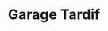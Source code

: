 ---
title: "Garage Tardif"
url: /cherbourg-en-cotentin/garage-tardif/
shop: réparation de voitures
---